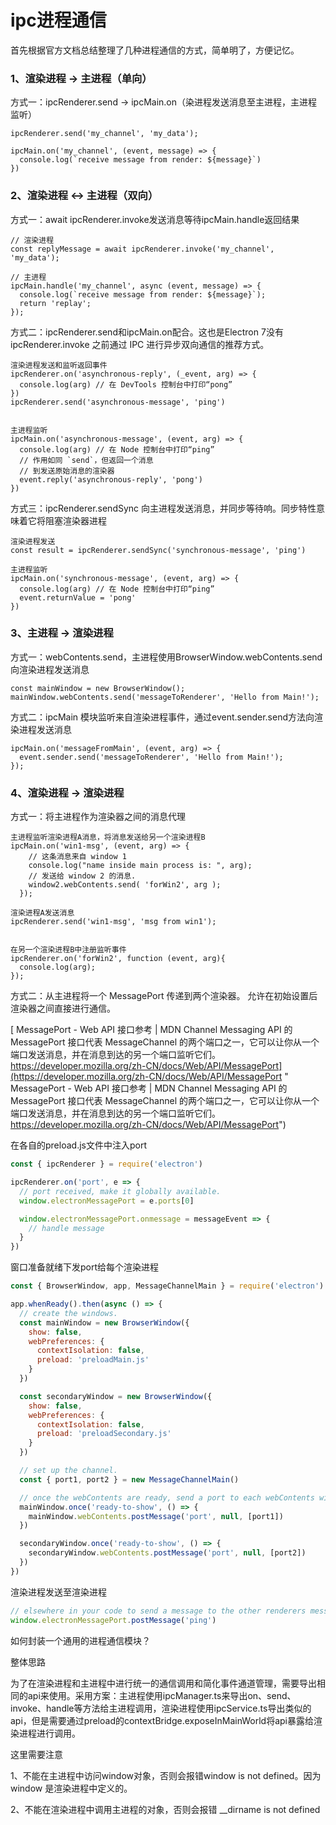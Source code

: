 # ipc进程通信

首先根据官方文档总结整理了几种进程通信的方式，简单明了，方便记忆。

### 1、渲染进程 → 主进程（单向）

方式一：ipcRenderer.send -> ipcMain.on（染进程发送消息至主进程，主进程监听）

```纯文本
ipcRenderer.send('my_channel', 'my_data');

ipcMain.on('my_channel', (event, message) => {
  console.log(`receive message from render: ${message}`) 
})

```

### 2、渲染进程 <-> 主进程（双向）

方式一：await ipcRenderer.invoke发送消息等待ipcMain.handle返回结果

```纯文本
// 渲染进程
const replyMessage = await ipcRenderer.invoke('my_channel', 'my_data');

// 主进程
ipcMain.handle('my_channel', async (event, message) => {
  console.log(`receive message from render: ${message}`);
  return 'replay';
});

```

方式二：ipcRenderer.send和ipcMain.on配合。这也是Electron 7没有 ipcRenderer.invoke 之前通过 IPC 进行异步双向通信的推荐方式。

```纯文本
渲染进程发送和监听返回事件
ipcRenderer.on('asynchronous-reply', (_event, arg) => {
  console.log(arg) // 在 DevTools 控制台中打印“pong”
})
ipcRenderer.send('asynchronous-message', 'ping')


主进程监听
ipcMain.on('asynchronous-message', (event, arg) => {
  console.log(arg) // 在 Node 控制台中打印“ping”
  // 作用如同 `send`，但返回一个消息
  // 到发送原始消息的渲染器
  event.reply('asynchronous-reply', 'pong')
})

```

方式三：ipcRenderer.sendSync 向主进程发送消息，并同步等待响。同步特性意味着它将阻塞渲染器进程

```纯文本
渲染进程发送
const result = ipcRenderer.sendSync('synchronous-message', 'ping')

主进程监听
ipcMain.on('synchronous-message', (event, arg) => {
  console.log(arg) // 在 Node 控制台中打印“ping”
  event.returnValue = 'pong'
})

```

### 3、主进程 → 渲染进程

方式一：webContents.send，主进程使用BrowserWindow\.webContents.send 向渲染进程发送消息

```纯文本
const mainWindow = new BrowserWindow();
mainWindow.webContents.send('messageToRenderer', 'Hello from Main!');

```

方式二：ipcMain 模块监听来自渲染进程事件，通过event.sender.send方法向渲染进程发送消息

```纯文本
ipcMain.on('messageFromMain', (event, arg) => {
  event.sender.send('messageToRenderer', 'Hello from Main!');
});
```

### 4、渲染进程 → 渲染进程

方式一：将主进程作为渲染器之间的消息代理

```纯文本
主进程监听渲染进程A消息，将消息发送给另一个渲染进程B
ipcMain.on('win1-msg', (event, arg) => {
    // 这条消息来自 window 1
    console.log("name inside main process is: ", arg); 
    // 发送给 window 2 的消息.
    window2.webContents.send( 'forWin2', arg );
  });
  
渲染进程A发送消息
ipcRenderer.send('win1-msg', 'msg from win1');


在另一个渲染进程B中注册监听事件
ipcRenderer.on('forWin2', function (event, arg){
  console.log(arg);
});
```

方式二：从主进程将一个 MessagePort 传递到两个渲染器。 允许在初始设置后渲染器之间直接进行通信。

[ MessagePort - Web API 接口参考 | MDN Channel Messaging API 的 MessagePort 接口代表 MessageChannel 的两个端口之一，它可以让你从一个端口发送消息，并在消息到达的另一个端口监听它们。 https://developer.mozilla.org/zh-CN/docs/Web/API/MessagePort](https://developer.mozilla.org/zh-CN/docs/Web/API/MessagePort " MessagePort - Web API 接口参考 | MDN Channel Messaging API 的 MessagePort 接口代表 MessageChannel 的两个端口之一，它可以让你从一个端口发送消息，并在消息到达的另一个端口监听它们。 https://developer.mozilla.org/zh-CN/docs/Web/API/MessagePort")

在各自的preload.js文件中注入port

```javascript
const { ipcRenderer } = require('electron')

ipcRenderer.on('port', e => {
  // port received, make it globally available.
  window.electronMessagePort = e.ports[0]

  window.electronMessagePort.onmessage = messageEvent => {
    // handle message
  }
})
```

窗口准备就绪下发port给每个渲染进程

```javascript
const { BrowserWindow, app, MessageChannelMain } = require('electron')

app.whenReady().then(async () => {
  // create the windows.
  const mainWindow = new BrowserWindow({
    show: false,
    webPreferences: {
      contextIsolation: false,
      preload: 'preloadMain.js'
    }
  })

  const secondaryWindow = new BrowserWindow({
    show: false,
    webPreferences: {
      contextIsolation: false,
      preload: 'preloadSecondary.js'
    }
  })

  // set up the channel.
  const { port1, port2 } = new MessageChannelMain()

  // once the webContents are ready, send a port to each webContents with postMessage.
  mainWindow.once('ready-to-show', () => {
    mainWindow.webContents.postMessage('port', null, [port1])
  })

  secondaryWindow.once('ready-to-show', () => {
    secondaryWindow.webContents.postMessage('port', null, [port2])
  })
})
```

渲染进程发送至渲染进程

```javascript
// elsewhere in your code to send a message to the other renderers message handler
window.electronMessagePort.postMessage('ping')
```

如何封装一个通用的进程通信模块？

整体思路

为了在渲染进程和主进程中进行统一的通信调用和简化事件通道管理，需要导出相同的api来使用。采用方案：主进程使用ipcManager.ts来导出on、send、invoke、handle等方法给主进程调用，渲染进程使用ipcService.ts导出类似的api，但是需要通过preload的contextBridge.exposeInMainWorld将api暴露给渲染进程进行调用。

这里需要注意

1、不能在主进程中访问window对象，否则会报错window is not defined。因为window 是渲染进程中定义的。

2、不能在渲染进程中调用主进程的对象，否则会报错 \_\_dirname is not defined
